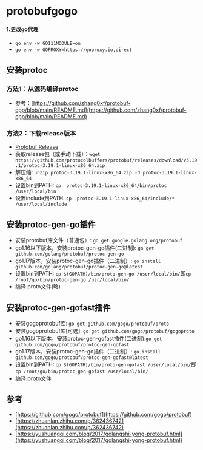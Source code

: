 # protobufgogo

#### 1.更改go代理
* `go env -w GO111MODULE=on`
* `go env -w GOPROXY=https://goproxy.io,direct`

## 安装protoc

### 方法1：从源码编译protoc

* 参考：[https://github.com/zhang0xf/protobuf-cpp/blob/main/README.md](https://github.com/zhang0xf/protobuf-cpp/blob/main/README.md)

### 方法2：下载release版本
* [Protobuf Release](https://github.com/protocolbuffers/protobuf/releases/tag/v3.19.1)
* 获取release包（或手动下载）：`wget https://github.com/protocolbuffers/protobuf/releases/download/v3.19.1/protoc-3.19.1-linux-x86_64.zip`
* 解压缩: `unzip protoc-3.19.1-linux-x86_64.zip -d protoc-3.19.1-linux-x86_64`
* 设置bin到PATH: `cp  protoc-3.19.1-linux-x86_64/bin/protoc /user/local/bin`
* 设置include到PATH: `cp  protoc-3.19.1-linux-x86_64/include/* /user/local/include`

## 安装protoc-gen-go插件
* 安装protobuf库文件（普通包）: `go get google.golang.org/protobuf`
* go1.16以下版本，安装protoc-gen-go插件(二进制): `go get github.com/golang/protobuf/protoc-gen-go`
* go1.17版本，安装protoc-gen-go插件（二进制）: `go install github.com/golang/protobuf/protoc-gen-go@latest`
* 设置bin到PATH: `cp $(GOPATH)/bin/proto-gen-go /user/local/bin/`即`cp /root/go/bin/protoc-gen-go /usr/local/bin/`
* 编译.proto文件(略)

## 安装protoc-gen-gofast插件
* 安装gogoprotobuf库: `go get github.com/gogo/protobuf/proto`
* 安装gogoprotobuf库[可选]: `go get github.com/gogo/protobuf/gogoproto`
* go1.16以下版本，安装protoc-gen-gofast插件(二进制):`go get github.com/gogo/protobuf/protoc-gen-gofast`
*  go1.17版本，安装protoc-gen-go插件（二进制）: `go install github.com/gogo/protobuf/protoc-gen-gofast@latest`
* 设置bin到PATH: `cp $(GOPATH)/bin/proto-gen-gofast /user/local/bin/`即`cp /root/go/bin/protoc-gen-gofast /usr/local/bin/`
* 编译.proto文件

## 参考
* [https://github.com/gogo/protobuf](https://github.com/gogo/protobuf)
* [https://zhuanlan.zhihu.com/p/362436742](https://zhuanlan.zhihu.com/p/362436742)
* [https://yushuangqi.com/blog/2017/golangshi-yong-protobuf.html](https://yushuangqi.com/blog/2017/golangshi-yong-protobuf.html)